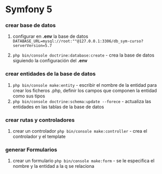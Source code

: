 # Symfony 5

### crear base de datos

1. configurar en **.env** la base de datos `DATABASE_URL=mysql://root:""@127.0.0.1:3306/db_sym-curso?serverVersion=5.7`

2. `php bin/console doctrine:database:create` - crea la base de datos siguiendo la configuración del **.env**

### crear entidades de la base de datos

1. `php bin/console make:entity` - escribir el nombre de la entidad para crear los ficheros .php, definir los campos que componen la entidad como sus tipos
2. `php bin/console doctrine:schema:update --forece` - actualiza las entidades en las tablas de la base de datos

### crear rutas y controladores

1. crear un controlador `php bin/console make:controller` - crea el controlador y el template

### generar Formularios

1. crear un formulario `php bin/console make:form` - se le especifica el nombre y la entidad a la q se relaciona